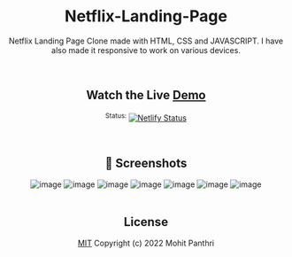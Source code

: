 <div align="center">

# Netflix-Landing-Page

Netflix Landing Page Clone made with HTML, CSS and JAVASCRIPT. I have also made it responsive to work on various devices.

<br>

## Watch the Live [Demo](https://netflix-landing-page-clone-website.netlify.app/)

<sup>Status:</sup> [![Netlify Status](https://api.netlify.com/api/v1/badges/241fb6d9-c546-4159-8d34-db9ed74ed795/deploy-status)](https://app.netlify.com/sites/netflix-landing-page-clone-website/deploys)

<br>

## 📸 Screenshots

<img  alt="image" src="https://user-images.githubusercontent.com/99413629/212332462-754946db-2a33-45de-9088-e7d5ae083369.png">
<img  alt="image" src="https://user-images.githubusercontent.com/99413629/212332668-bcdb934c-f3bc-4838-ad1f-7299dbba76cc.png">
<img  alt="image" src="https://user-images.githubusercontent.com/99413629/212332709-f9b2f374-b2b3-490f-bca7-6ea2ea62fa39.png">
<img  alt="image" src="https://user-images.githubusercontent.com/99413629/212332740-22b695f7-1392-479a-b6b3-cd59380e47af.png">
<img  alt="image" src="https://user-images.githubusercontent.com/99413629/212332775-643dfdcf-044e-41d6-9a9c-04b14424c8af.png">
<img  alt="image" src="https://user-images.githubusercontent.com/99413629/212332812-83b0f51b-2cee-4f41-9d32-b7b3c0f88c85.png">
<img  alt="image" src="https://user-images.githubusercontent.com/99413629/212332851-5b09199d-0eee-415d-ad19-0056f1aa0dc8.png">

<br>
<br>

## License

[MIT](https://github.com/mohitpanthri/Netflix-Landing-Page/blob/main/LICENSE) Copyright (c) 2022 Mohit Panthri

</div>
